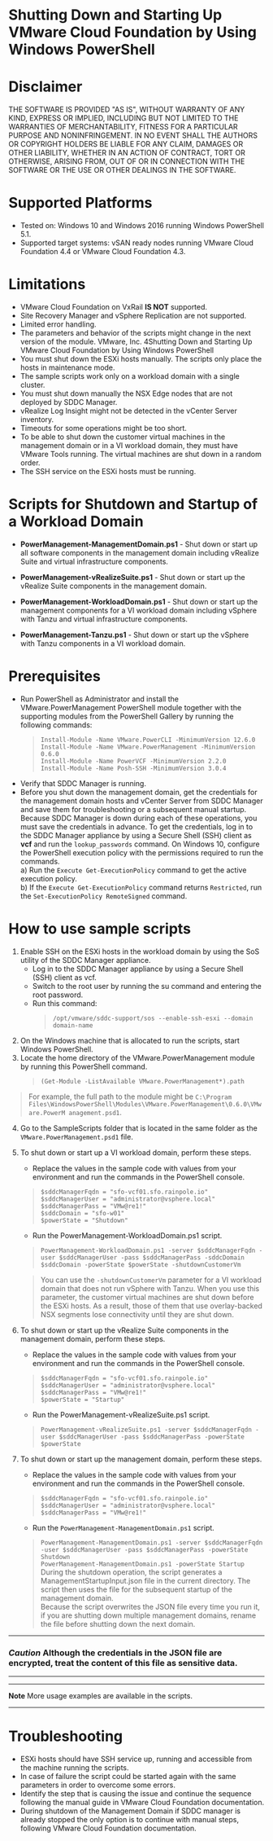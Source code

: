 # Shutting Down and Starting Up VMware Cloud Foundation by Using Windows PowerShell
# Disclaimer  
THE SOFTWARE IS PROVIDED "AS IS", WITHOUT WARRANTY OF ANY KIND, EXPRESS OR IMPLIED, INCLUDING BUT NOT LIMITED TO THE
WARRANTIES OF MERCHANTABILITY, FITNESS FOR A PARTICULAR PURPOSE AND NONINFRINGEMENT. IN NO EVENT SHALL THE AUTHORS
OR COPYRIGHT HOLDERS BE LIABLE FOR ANY CLAIM, DAMAGES OR OTHER LIABILITY, WHETHER IN AN ACTION OF CONTRACT, TORT OR
OTHERWISE, ARISING FROM, OUT OF OR IN CONNECTION WITH THE SOFTWARE OR THE USE OR OTHER DEALINGS IN THE SOFTWARE.

# Supported Platforms
- Tested on: Windows 10 and Windows 2016 running Windows PowerShell 5.1.  
- Supported target systems: vSAN ready nodes running VMware Cloud Foundation 4.4 or VMware Cloud Foundation 4.3.  

# Limitations
- VMware Cloud Foundation on VxRail **IS NOT** supported.
- Site Recovery Manager and vSphere Replication are not supported.
- Limited error handling.
- The parameters and behavior of the scripts might change in the next version of the module.
VMware, Inc.
4Shutting Down and Starting Up VMware Cloud Foundation by Using Windows PowerShell
- You must shut down the ESXi hosts manually. The scripts only place the hosts in maintenance
mode.
- The sample scripts work only on a workload domain with a single cluster.
- You must shut down manually the NSX Edge nodes that are not deployed by SDDC Manager.
- vRealize Log Insight might not be detected in the vCenter Server inventory.
- Timeouts for some operations might be too short.
- To be able to shut down the customer virtual machines in the management domain or in a VI
workload domain, they must have VMware Tools running. The virtual machines are shut down
in a random order.
- The SSH service on the ESXi hosts must be running.
# Scripts for Shutdown and Startup of a Workload Domain
- **PowerManagement-ManagementDomain.ps1** - Shut down or start up all software components in the management 
domain including vRealize Suite and virtual infrastructure components.

- **PowerManagement-vRealizeSuite.ps1** - Shut down or start up the vRealize Suite components in the management 
domain.

- **PowerManagement-WorkloadDomain.ps1** - Shut down or start up the management components for a VI
workload domain including vSphere with Tanzu and virtual infrastructure
components.

- **PowerManagement-Tanzu.ps1** - Shut down or start up the vSphere with Tanzu components in a VI workload
domain.
# Prerequisites
- Run PowerShell as Administrator and install the VMware.PowerManagement PowerShell
module together with the supporting modules from the PowerShell Gallery by running the
following commands:  
    > `Install-Module -Name VMware.PowerCLI -MinimumVersion 12.6.0`  
    > `Install-Module -Name VMware.PowerManagement -MinimumVersion 0.6.0`  
    > `Install-Module -Name PowerVCF -MinimumVersion 2.2.0`  
    > `Install-Module -Name Posh-SSH -MinimumVersion 3.0.4`  
- Verify that SDDC Manager is running.
- Before you shut down the management domain, get the credentials for the management
domain hosts and vCenter Server from SDDC Manager and save them for troubleshooting or a
subsequent manual startup. Because SDDC Manager is down during each of these operations,
you must save the credentials in advance.
To get the credentials, log in to the SDDC Manager appliance by using a Secure Shell (SSH)
client as **vcf** and run the `lookup_passwords` command.
On Windows 10, configure the PowerShell execution policy with the permissions required to
run the commands.  
a) Run the `Execute Get-ExecutionPolicy` command to get the active execution policy.  
b) If the `Execute Get-ExecutionPolicy` command returns `Restricted`, run the 
`Set-ExecutionPolicy RemoteSigned` command.

# How to use sample scripts
1. Enable SSH on the ESXi hosts in the workload domain by using the SoS utility of the SDDC
Manager appliance.
    - Log in to the SDDC Manager appliance by using a Secure Shell (SSH) client as vcf.
    - Switch to the root user by running the su command and entering the root password.
    - Run this command:
         > `/opt/vmware/sddc-support/sos --enable-ssh-esxi --domain domain-name`
2. On the Windows machine that is allocated to run the scripts, start Windows PowerShell.
3. Locate the home directory of the VMware.PowerManagement module by running this
PowerShell command.
    > `(Get-Module -ListAvailable VMware.PowerManagement*).path`  

> For example, the full path to the module might be `C:\Program
Files\WindowsPowerShell\Modules\VMware.PowerManagement\0.6.0\VMware.PowerM
anagement.psd1`.  
4. Go to the SampleScripts folder that is located in the same folder as the
`VMware.PowerManagement.psd1` file.
5. To shut down or start up a VI workload domain, perform these steps.  
    - Replace the values in the sample code with values from your environment and run the
commands in the PowerShell console.  
    > `$sddcManagerFqdn = "sfo-vcf01.sfo.rainpole.io"`  
    > `$sddcManagerUser = "administrator@vsphere.local"`  
    > `$sddcManagerPass = "VMw@re1!"`  
    > `$sddcDomain = "sfo-w01"`  
    > `$powerState = "Shutdown"`  
    - Run the PowerManagement-WorkloadDomain.ps1 script.  
    > `PowerManagement-WorkloadDomain.ps1 -server $sddcManagerFqdn -user $sddcManagerUser -pass $sddcManagerPass -sddcDomain $sddcDomain -powerState $powerState -shutdownCustomerVm`  

    > You can use the `-shutdownCustomerVm` parameter for a VI workload domain that does not
run vSphere with Tanzu. When you use this parameter, the customer virtual machines are
shut down before the ESXi hosts. As a result, those of them that use overlay-backed NSX
segments lose connectivity until they are shut down.
6. To shut down or start up the vRealize Suite components in the management domain, perform
these steps.  
    - Replace the values in the sample code with values from your environment and run the
commands in the PowerShell console.
    > `$sddcManagerFqdn = "sfo-vcf01.sfo.rainpole.io"`  
    > `$sddcManagerUser = "administrator@vsphere.local"`  
    > `$sddcManagerPass = "VMw@re1!"`  
    > `$powerState = "Startup"`  
    - Run the PowerManagement-vRealizeSuite.ps1 script.  
    > `PowerManagement-vRealizeSuite.ps1 -server $sddcManagerFqdn -user $sddcManagerUser -pass $sddcManagerPass -powerState $powerState`  
7. To shut down or start up the management domain, perform these steps.
    - Replace the values in the sample code with values from your environment and run the
commands in the PowerShell console.
    > `$sddcManagerFqdn = "sfo-vcf01.sfo.rainpole.io"`  
    > `$sddcManagerUser = "administrator@vsphere.local"`  
    > `$sddcManagerPass = "VMw@re1!"`  
    - Run the `PowerManagement-ManagementDomain.ps1` script.  
    > `PowerManagement-ManagementDomain.ps1 -server $sddcManagerFqdn -user $sddcManagerUser -pass $sddcManagerPass -powerState Shutdown`  
    > `PowerManagement-ManagementDomain.ps1 -powerState Startup`  
    During the shutdown operation, the script generates a ManagementStartupInput.json file
in the current directory. The script then uses the file for the subsequent startup of the
management domain.  
    Because the script overwrites the JSON file every time you run it, if you are shutting down
multiple management domains, rename the file before shutting down the next domain.
___
### *Caution* Although the credentials in the JSON file are encrypted, treat the content of this file as sensitive data.
___

___
**Note** More usage examples are available in the scripts.
___
# Troubleshooting
- ESXi hosts should have SSH service up, running and accessible from the machine running the scripts.
- In case of failure the script could be started again with the same parameters in order to overcome
some errors.
- Identify the step that is causing the issue and continue the sequence following the manual guide in
VMware Cloud Foundation documentation.
- During shutdown of the Management Domain if SDDC manager is already stopped the only option is to continue
with manual steps, following VMware Cloud Foundation documentation.
